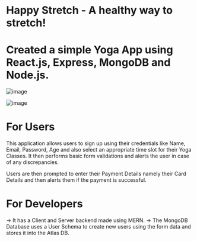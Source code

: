# Happy Stretch - A healthy way to stretch!

# Created a simple Yoga App using React.js, Express, MongoDB and Node.js.

![image](https://user-images.githubusercontent.com/62051208/209191048-7251e4cd-7ead-41c1-81eb-e8e29906ca04.png)

![image](https://user-images.githubusercontent.com/62051208/209191152-0ec63bca-b7a3-43f5-adb4-a507510854d8.png)


# For Users

This application allows users to sign up using their credentials like Name, Email, Password, Age and also select an appropriate time slot for their Yoga Classes.
It then performs basic form validations and alerts the user in case of any discrepancies.

Users are then prompted to enter their Payment Details namely their Card Details and then alerts them if the payment is successful.



# For Developers

-> It has a Client and Server backend made using MERN.
-> The MongoDB Database uses a User Schema to create new users using the form data and stores it into the Atlas DB.

